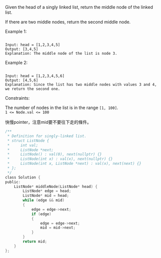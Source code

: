 Given the head of a singly linked list, return the middle node of the linked list.

If there are two middle nodes, return the second middle node.

 

Example 1:
```

Input: head = [1,2,3,4,5]
Output: [3,4,5]
Explanation: The middle node of the list is node 3.
```
Example 2:
```

Input: head = [1,2,3,4,5,6]
Output: [4,5,6]
Explanation: Since the list has two middle nodes with values 3 and 4, we return the second one.
 ```

Constraints:  

The number of nodes in the list is in the range ``[1, 100]``.  
```1 <= Node.val <= 100```  
  
快慢pointer，注意mid要不要往下走的條件。
```c
/**
 * Definition for singly-linked list.
 * struct ListNode {
 *     int val;
 *     ListNode *next;
 *     ListNode() : val(0), next(nullptr) {}
 *     ListNode(int x) : val(x), next(nullptr) {}
 *     ListNode(int x, ListNode *next) : val(x), next(next) {}
 * };
 */
class Solution {
public:
    ListNode* middleNode(ListNode* head) {
        ListNode* edge = head;
        ListNode* mid = head;
        while (edge && mid)
        {
            edge = edge->next;
            if (edge)
            {
                edge = edge->next;
                mid = mid->next;
            }
        }
        return mid;
    }
};
```
